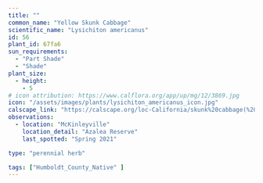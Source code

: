 ```yaml
---
title: ""
common_name: "Yellow Skunk Cabbage"
scientific_name: "Lysichiton americanus"
id: 56
plant_id: 67fa6
sun_requirements:
  - "Part Shade"
  - "Shade"
plant_size:
  - height: 
    - 5
# icon attribution: https://www.calflora.org/app/up/mg/12/3869.jpg
icon: "/assets/images/plants/lysichiton_americanus_icon.jpg" 
calscape_link: "https://calscape.org/loc-California/skunk%20cabbage(%20)"
observations: 
  - location: "McKinleyville"
    location_detail: "Azalea Reserve"
    last_spotted: "Spring 2021"

type: "perennial herb"

tags: ["Humboldt_County_Native" ]
---
```


